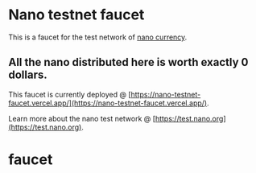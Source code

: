 # Nano testnet faucet

This is a faucet for the test network of [nano currency](https://nano.org).

## All the nano distributed here is worth exactly 0 dollars.

This faucet is currently deployed @ [https://nano-testnet-faucet.vercel.app/](https://nano-testnet-faucet.vercel.app/).

Learn more about the nano test network @ [https://test.nano.org](https://test.nano.org).
# faucet
